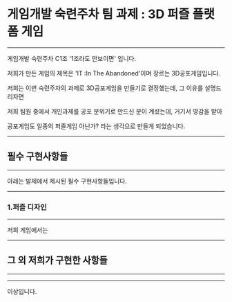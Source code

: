 # 게임개발 숙련주차 팀 과제 : 3D 퍼즐 플랫폼 게임
---

게임개발 숙련주차 C1조 '1조라도 안보이면' 입니다.

저희가 만든 게임의 제목은 'IT :In The Abandoned'이며 장르는 3D공포게임입니다.

저희는 이번 숙련주차의 과제로 3D공포게임을 만들기로 결정했는데, 그 이유를 설명드리자면

저희 팀원 중에서 개인과제를 공포 분위기로 만드신 분이 계셨는데, 거기서 영감을 받아

공포게임도 일종의 퍼즐게임 아닌가? 라는 생각으로 만들게 되었습니다.

---

## 필수 구현사항들

---

아래는 발제에서 제시된 필수 구현사항들입니다.

---

### 1.퍼즐 디자인

---

저희 게임에서는

---

## 그 외 저희가 구현한 사항들

---



---

이상입니다.
